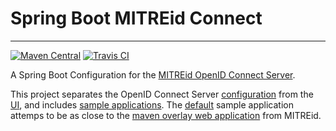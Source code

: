 # Spring Boot MITREid Connect
---

[![Maven Central](https://maven-badges.herokuapp.com/maven-central/net.simpledynamics/openid-connect-server-spring-boot-config/badge.svg)](https://maven-badges.herokuapp.com/maven-central/net.simpledynamics/openid-connect-server-spring-boot-config) [![Travis CI](https://travis-ci.org/simpledynamics/openid-connect-server-spring-boot.svg?branch=master)](https://travis-ci.org/simpledynamics/openid-connect-server-spring-boot)

A Spring Boot Configuration for the [MITREid OpenID Connect Server](https://github.com/mitreid-connect/OpenID-Connect-Java-Spring-Server). 

This project separates the OpenID Connect Server [configuration](openid-connect-server-spring-boot-config) from the [UI](openid-connect-server-spring-boot-ui-thymeleaf), and includes [sample applications](samples). The [default](samples/default) sample application attemps to be as close to the [maven overlay web application](https://github.com/mitreid-connect/OpenID-Connect-Java-Spring-Server/tree/master/openid-connect-server-webapp) from MITREid.
